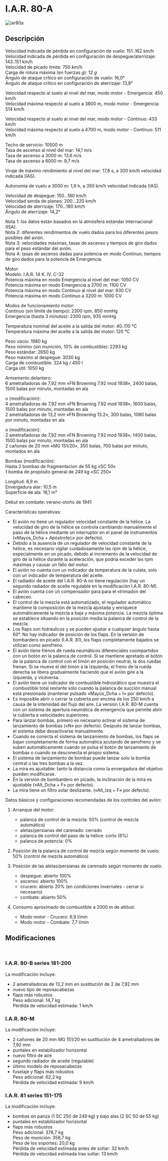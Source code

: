 # I.A.R. 80-A  
  
![iar80a](../images/iar80a.png)  
  
## Descripción  
  
Velocidad indicada de pérdida en configuración de vuelo: 151..162 km/h  
Velocidad indicada de pérdida en configuración de despegue/aterrizaje: 143..151 km/h  
Velocidad de picado límite: 750 km/h  
Carga de rotura máxima (en fuerzas <i>g</i>): 12 <i>g</i>  
Ángulo de ataque crítico en configuración de vuelo: 16,0°  
Ángulo de ataque crítico en configuración de aterrizaje: 13,8°  
  
Velocidad respecto al suelo al nivel del mar, modo motor - Emergencia: 450 km/h  
Velocidad máxima respecto al suelo a 3800 m, modo motor - Emergencia: 514 km/h  
  
Velocidad respecto al suelo al nivel del mar, modo motor - Continuo: 433 km/h  
Velocidad máxima respecto al suelo a 4700 m, modo motor - Continuo: 511 km/h  
  
Techo de servicio: 10500 m  
Tasa de ascenso al nivel del mar: 14,1 m/s  
Tasa de ascenso a 3000 m: 13,6 m/s  
Tasa de ascenso a 6000 m: 9,7 m/s  
  
Viraje de máximo rendimiento al nivel del mar: 17,8 s, a 300 km/h velocidad indicada (IAS).  
  
Autonomía de vuelo a 3000 m: 1,9 h, a 350 km/h velocidad indicada (IAS).  
  
Velocidad de despegue: 150...180 km/h  
Velocidad senda de planeo: 200...220 km/h  
Velocidad de aterrizaje: 170...180 km/h  
Ángulo de aterrizaje: 14,2°  
  
Nota 1: los datos están basados en la atmósfera estándar internacional (ISA).  
Nota 2: diferentes rendimientos de vuelo dados para los diferentes pesos posibles del avión.  
Nota 3: velocidades máximas, tasas de ascenso y tiempos de giro dados para el peso estándar del avión.  
Nota 4: tasas de ascenso dadas para potencia en modo Continuo; tiempos de giro dados para la potencia de Emergencia.  
  
Motor:  
Modelo: I.A.R. 14 K. IV. C-32  
Potencia máxima en modo Emergencia al nivel del mar: 1050 CV  
Potencia máxima en modo Emergencia a 2700 m: 1100 CV  
Potencia máxima en modo Continuo al nivel del mar: 930 CV  
Potencia máxima en modo Continuo a 3200 m: 1000 CV  
  
Modos de funcionamiento motor:  
Continuo (sin límite de tiempo): 2300 rpm, 850 mmHg  
Emergencia (hasta 3 minutos): 2300 rpm, 935 mmHg  
  
Temperatura nominal del aceite a la salida del motor: 40..110 °C  
Temperatura máxima del aceite a la salida del motor: 120 °C  
  
Peso vacío: 1980 kg  
Peso mínimo (sin munición, 10% de combustible): 2293 kg  
Peso estándar: 2650 kg  
Peso máximo al despegue: 3030 kg  
Carga de combustible: 324 kg / 450 l  
Carga útil: 1050 kg  
  
Armamento delantero:  
6 ametralladoras de 7,92 mm «FN Browning 7.92 mod 1938», 2400 balas, 1500 balas por minuto, montadas en ala  
  
o (modificación):  
4 ametralladoras de 7,92 mm «FN Browning 7.92 mod 1938», 1600 balas, 1500 balas por minuto, montadas en ala  
2 ametralladoras de 13,2 mm «FN Browning 13.2», 300 balas, 1080 balas por minuto, montadas en ala  
  
o (modificación):  
2 ametralladoras de 7,92 mm «FN Browning 7.92 mod 1938», 1400 balas, 1500 balas por minuto, montadas en ala  
2 cañones de 20 mm «MG 151/20», 350 balas, 700 balas por minuto, montados en ala  
  
  
Bombas (modificación):  
Hasta 2 bombas de fragmentacion de 55 kg «SC 50»  
1 bomba de propósito general de 249 kg «SC 250»  
  
Longitud: 8,9 m  
Envergadura alar: 10,5 m  
Superficie de ala: 16,1 m²  
  
Debut en combate: verano-otoño de 1941  
  
Características operativas:  
- El avión no tiene un regulador velocidad constante de la hélice. La velocidad de giro de la hélice se controla cambiando manualmente el paso de la hélice mediante un interruptor en el panel de instrumentos («Mayús_Dcha + Apóstrofe/¡» por defecto).  
- Debido a la ausencia de un regulador de velocidad constante de la hélice, es necesario vigilar cuidadosamente las rpm de la hélice, especialmente en un picado, debido al incremento de la velocidad de giro de la hélice durante la aceleración, que podría exceder las rpm máximas y causar un fallo del motor.  
- El avión no cuenta con un indicador de temperatura de la culata, solo con un indicador de temperatura del aceite.  
- El radiador de aceite del I.A.R. 80-A no tiene regulación (hay un segundo radiador de aceite regulable en la modificación I.A.R. 80-M).  
- El avión cuenta con un compensador para para el «trimado» del cabeceo.  
- El control de la mezcla está automatizado, el regulador automático mantiene la composición de la mezcla ajustada y enriquece automáticamente la mezcla a baja y máxima potencia. La mezcla óptima se establece situando en la posición media la palanca de control de la mezcla.  
- Los flaps son hidráulicos y se pueden ajustar a cualquier ángulo hasta 60°. No hay indicador de posición de los flaps. En la versión de bombardero en picado (I.A.R. 81), los flaps completamente bajados se utilizan como aerofreno.  
- El avión tiene frenos de rueda neumáticos diferenciales coompartidos con un botón en la palanca de control. Si se mantiene apretado el bótón de la palanca de control con el timón en posición neutral, la dos ruedas frenan. Si se mueve el del timón a la izquierda, el freno de la rueda derecha se libera gradualmente haciendo que el avión gire a la izquierda, y viceversa.  
- El avión tiene un indicador de combustible hidrostático que muestra el combustible total restante sólo cuando la palanca de succión manual está presionada (mantener pulsado «Mayús_Dcha + I» por defecto).  
- Es imposible abrir o cerrar la cubierta por encima de los 250 km/h a causa de la intensidad del flujo del aire. La versión I.A.R. 80-M cuenta con un sistema de apertura neumática de emergencia que permite abrir la cubierta a velocidades superiores.  
- Para lanzar bombas, primero es necesario activar el sistema de lanzamiento de bombas («N» por defecto). Después de lanzar bombas, el sistema debe desactivarse manualmente.  
- Cuando se conecta el sistema de lanzamiento de bombas, los flaps se bajan completamente de forma automática acutando de aerofreno y se suben automáticamente cuando se pulsa el botón de lanzamiento de bombas o cuando se desconecta el propio sistema.  
- El sistema de lanzamiento de bombas puede lanzar solo la bomba central o las tres bombas a la vez.  
- La mira es ajustable: tanto la distancia como la envergadura del objetivo pueden modificarse.  
- En la versión de bombardero en picado, la inclinación de la mira es ajustable («Alt_Dcha + F» por defecto).  
- La mira tiene un filtro solar deslizante. («Alt_Izq + F» por defecto).  
  
Datos básicos y configuraciones recomendadas de los controles del avión:  
1. Arranque del motor:  
	- palanca de control de la mezcla: 50% (control de mezcla automático)  
	- aletas/persianas del carenado: cerrado  
	- palanca de control del paso de la hélice: corto (6%)  
	- palanca de potencia: 0%  
  
2. Posición de la palanca de control de mezcla según momento de vuelo: 50% (control de mezcla automático)  
  
3. Posición de las aletas/persianas de carenado según momento de vuelo:  
	- despegue: abierto 100%  
	- ascenso: abierto 100%  
	- crucero: abierto 20% (en condiciones invernales - cerrar si necesario)  
	- combate: abierto 50%  
  
4. Consumo aproximado de combustible a 2000 m de altitud:  
	- Modo motor - Crucero: 6,9 l/min  
	- Modo motor - Combate: 7,7 l/min  
  
## Modificaciones  
  ﻿
  
### I.A.R. 80-B series 181-200  
  
La modificación incluye:  
- 2 ametralladoras de 13,2 mm en sustitución de 2 de 7,92 mm  
- nuevo tipo de reposacabezas  
- flaps más robustos  
Peso adicional: 14,7 kg  
Pérdida de velocidad estimada: 1 km/h  ﻿
  
### I.A.R. 80-M  
  
La modificación incluye:  
- 2 cañones de 20 mm MG 151/20 en sustitución de 4 ametralladores de 7,92 mm  
- puntales en estabilizador horizontal  
- nuevo filtro de aire  
- segundo radiador de aceite (regulable)  
- último modelo de reposacabezas  
- fuselaje y flaps más robustos  
Peso adicional: 62,2 kg  
Pérdida de velocidad estimada: 9 km/h  ﻿
  
### I.A.R. 81 series 151-175  
  
La modificación incluye:  
- bombas en panza (1 SC 250 de 249 kg) y bajo alas (2 SC 50 de 55 kg)  
- puntales en estabilizador horizontal  
- flaps más robustos  
Peso adicional: 378,7 kg  
Peso de munición: 358,7 kg  
Peso de los soportes: 20,0 kg  
Pérdida de velocidad estimada antes de soltar: 32 km/h  
Pérdida de velocidad estimada tras soltar: 13 km/h  
